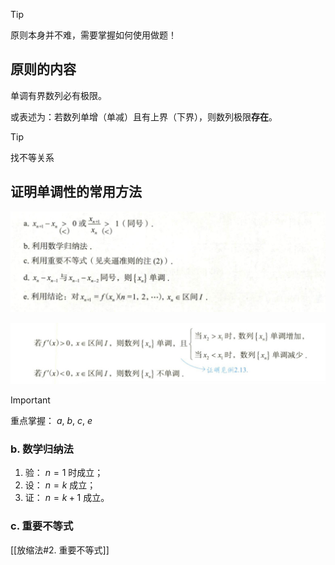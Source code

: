 > [!tip] 
> 原则本身并不难，需要掌握如何使用做题！

## 原则的内容

单调有界数列必有极限。

或表述为：若数列单增（单减）且有上界（下界），则数列极限**存在**。

>[!tip] 
> 找不等关系

## 证明单调性的常用方法

![dandiao_1](/assets/dandiao_1.jpg)

![dandiao_2](/assets/dandiao_2.jpeg)

> [!important] 
重点掌握： $a,~ b,~ c,~ e$

### b. 数学归纳法

1. 验： $n=1$ 时成立；
2. 设： $n=k$ 成立；
3. 证： $n=k+1$ 成立。

### c. 重要不等式

[[放缩法#2. 重要不等式]]